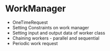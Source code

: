 # WorkManager

- OneTimeRequest
- Setting Constraints on work manager
- Setting input and output data of worker class
- Chaining workers - parallel and sequential
- Periodic work request